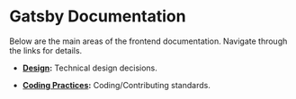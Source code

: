 # Gatsby Documentation

Below are the main areas of the frontend documentation. Navigate through the
links for details.

- **[Design](design.md):** Technical design decisions.

- **[Coding Practices](practices.md):** Coding/Contributing standards.
